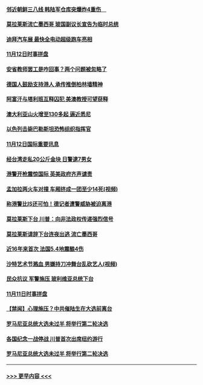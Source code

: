 #### [邻近朝鲜三八线 韩陆军仓库突爆炸4重伤　](../pages/prog202/a102705995.md?t=11131255) 
#### [莫拉莱斯流亡墨西哥 玻国副议长宣告为临时总统](../pages/prog202/a102705901.md?t=11131255) 
#### [迪拜汽车展 最快全电动超级跑车亮相](../pages/prog202/a102705817.md?t=11131255) 
#### [11月12日时事拼盘](../pages/prog202/a102705714.md?t=11131255) 
#### [安省教师罢工是咋回事？两个问题被忽略了](../pages/prog202/a102705700.md?t=11131255) 
#### [德国人鼓励支持港人 承传推倒柏林墙精神](../pages/prog202/a102705628.md?t=11131255) 
#### [阿富汗与塔利班互释囚犯 美澳教授可望获释](../pages/prog202/a102705593.md?t=11131255) 
#### [澳大利亚山火增至130多起 逼近悉尼](../pages/prog202/a102705552.md?t=11131255) 
#### [以色列击毙巴勒斯坦恐怖组织指挥官](../pages/prog202/a102705524.md?t=11131255) 
#### [11月12日国际重要讯息](../pages/prog202/a102705338.md?t=11131255) 
#### [经台湾走私20公斤金块 日警逮7男女](../pages/prog202/a102705299.md?t=11131255) 
#### [港警开枪震惊国际 英美政府齐声谴责](../pages/prog202/a102705250.md?t=11131255) 
#### [孟加拉两火车对撞 车厢挤成一团至少14死(视频)](../pages/prog202/a102705207.md?t=11131255) 
#### [称港警比IS还可怕！德记者遭警威胁被迫离港](../pages/prog202/a102705208.md?t=11131255) 
#### [莫拉莱斯下台 川普：向非法政权传递强烈信号](../pages/prog202/a102705200.md?t=11131255) 
#### [莫拉莱斯请辞下台连夜出逃 流亡墨西哥](../pages/prog202/a102705159.md?t=11131255) 
#### [近16年来首次 法国5.4地震酿4伤](../pages/prog202/a102705083.md?t=11131255) 
#### [沙特艺术节溅血 男嫌持刀冲舞台乱砍艺人(视频)](../pages/prog202/a102705017.md?t=11131255) 
#### [民众抗议 军警施压 玻利维亚总统下台](../pages/prog202/a102704945.md?t=11131255) 
#### [11月11日时事拼盘](../pages/prog202/a102704915.md?t=11131255) 
#### [【禁闻】心理施压？中共催陆生在大选前离台](../pages/prog202/a102704864.md?t=11131255) 
#### [罗马尼亚总统大选未过半 将举行第二轮决选](../pages/prog202/a102704841.md?t=11131255) 
#### [各国纪念一战停战 川普首次出席纽约游行](../pages/prog202/a102704748.md?t=11131255) 
#### [罗马尼亚总统大选未过半 将举行第二轮决选](../pages/prog202/a102704724.md?t=11131255) 

----
#### [ >>> 更早内容 <<< ](../indexes/prog202-earlier.md)

